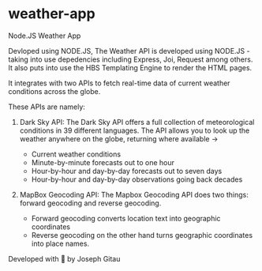 # weather-app
Node.JS Weather App

Devloped using NODE.JS, The Weather API is developed using NODE.JS - taking into use depedencies including Express, Joi, 
Request among others. It also puts into use the HBS Templating Engine to render the HTML pages.

It integrates with two APIs to fetch real-time data of current weather conditions across the globe. 

These APIs are namely:

1. Dark Sky API:
   The Dark Sky API offers a full collection of meteorological conditions in 39 different languages. 
   The API allows you to look up the weather anywhere on the globe, returning where available ->
   - Current weather conditions
   - Minute-by-minute forecasts out to one hour
   - Hour-by-hour and day-by-day forecasts out to seven days
   - Hour-by-hour and day-by-day observations going back decades
   
2. MapBox Geocoding API:
   The Mapbox Geocoding API does two things: forward geocoding and reverse geocoding.
    - Forward geocoding converts location text into geographic coordinates
    - Reverse geocoding on the other hand turns geographic coordinates into place names.
    
    

Developed with 💜 by Joseph Gitau


